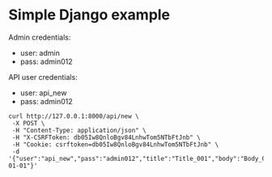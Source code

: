 # Simple Django example

Admin credentials:

- user: admin
- pass: admin012

API user credentials:

- user: api_new
- pass: admin012

```
curl http://127.0.0.1:8000/api/new \
 -X POST \
 -H "Content-Type: application/json" \
 -H "X-CSRFToken: db05Iw8QnloBgv84LnhwTom5NTbFtJnb" \
 -H "Cookie: csrftoken=db05Iw8QnloBgv84LnhwTom5NTbFtJnb" \
 -d '{"user":"api_new","pass":"admin012","title":"Title_001","body":"Body_001","pub_date":"2016-01-01"}'
```
